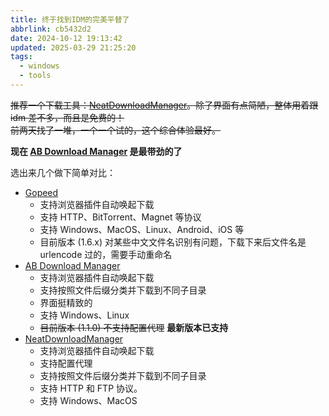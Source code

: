 ```yaml
---
title: 终于找到IDM的完美平替了
abbrlink: cb5432d2
date: 2024-10-12 19:13:42
updated: 2025-03-29 21:25:20
tags:
  - windows
  - tools
---
```

~~推荐一个下载工具：[NeatDownloadManager](https://neatdownloadmanager.com)。除了界面有点简陋，整体用着跟 idm 差不多，而且是免费的！~~  
~~前两天找了一堆，一个一个试的，这个综合体验最好。~~  

**现在 [AB Download Manager](https://abdownloadmanager.com/) 是最带劲的了**

选出来几个做下简单对比：

- [Gopeed](https://gopeed.com)
	- 支持浏览器插件自动唤起下载
	- 支持 HTTP、BitTorrent、Magnet 等协议
	- 支持 Windows、MacOS、Linux、Android、iOS 等
	- 目前版本 (1.6.x) 对某些中文文件名识别有问题，下载下来后文件名是 urlencode 过的，需要手动重命名
- [AB Download Manager](https://abdownloadmanager.com/)
	- 支持浏览器插件自动唤起下载
	- 支持按照文件后缀分类并下载到不同子目录
	- 界面挺精致的
	- 支持 Windows、Linux
	- ~~目前版本 (1.1.0) 不支持配置代理~~ **最新版本已支持**
- [NeatDownloadManager](https://neatdownloadmanager.com)
	- 支持浏览器插件自动唤起下载
	- 支持配置代理
	- 支持按照文件后缀分类并下载到不同子目录
	- 支持 HTTP 和 FTP 协议。
	- 支持 Windows、MacOS
